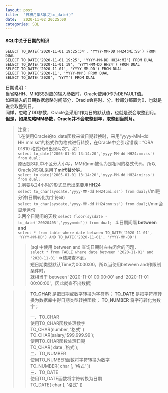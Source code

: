 ```yaml
---
layout: post
title:  "日积月累SQL之to_date()"
date:   2020-11-02 20:25:00
categories: SQL
---
```


#### SQL中关于日期的知识   

`SELECT TO_DATE('2020-11-01 19:25:34', 'YYYY-MM-DD HH24:MI:SS') FROM DUAL`  
`SELECT TO_DATE('2020-11-01 19:25', 'YYYY-MM-DD HH24:MI') FROM DUAL`  
`SELECT TO_DATE('2020-11-01 19', 'YYYY-MM-DD HH24') FROM DUAL`  
`SELECT TO_DATE('2020-11-01', 'YYYY-MM-DD') FROM DUAL`  
`SELECT TO_DATE('2020-11', 'YYYY-MM') FROM DUAL`  
`SELECT TO_DATE('2020', 'YYYY') FROM DUAL`  

日期说明：  
当省略HH、MI和SS对应的输入参数时，Oracle使用0作为DEFAULT值。  
如果输入的日期数据忽略时间部分，Oracle会将时、分、秒部分都置为0，也就是说会取整到日。  
同样，忽略了DD参数，Oracle会采用1作为日的默认值，也就是说会取整到月。  
**但是，如果忽略MM参数，Oracle并不会取整到年，取整到当前月。**  

>注意：  
>1.在使用Oracle的to_date函数来做日期转换时，采用“yyyy-MM-dd HH:mm:ss”的格式作为格式进行转换，在Oracle中会引起错误：“ORA 01810 格式代码出现两次”。如：  
>`select to_date('2005-01-01 13:14:20','yyyy-MM-dd HH24:mm:ss') from dual;`  
>原因是SQL中不区分大小写，MM和mm被认为是相同的格式代码，所以Oracle的SQL采用了**mi代替分钟**。  
>`select to_date('2005-01-01 13:14:20','yyyy-MM-dd HH24:mi:ss') from dual;`  
>2.另要以24小时的形式显示出来要用**HH24**  
>`select to_char(sysdate,'yyyy-MM-dd HH24:mi:ss') from dual;`//mi是分钟(日期转化为字符串)  
>`select to_char(sysdate,'yyyy-MM-dd HH24:mm:ss') from dual;`//mm会显示月份  
>3.两个日期间的天数
>`select floor(sysdate - to_date('20020405','yyyymmdd')) from dual; `
>4.日期间隔 **between and**    
>`select * from table where date between TO_DATE('2020-11-01', 'YYYY-MM-DD') AND TO_DATE('2020-11-01', 'YYYY-MM-DD')`    
>>(sql 中使用 between and 查询日期时左右闭合的问题，   
>>`select * from TABLE where date between '2020-11-01' and '2020-11-01'` =>结果查不到。  
>>短日期类型默认Time为00:00:00，所以当使用between and作限制条件时，  
>>就相当于 between '2020-11-01 00:00:00' and '2020-11-01 00:00:00'，因此就查不出数据)  


>>**TO_CHAR** 是把日期或数字转换为字符串；
>>**TO_DATE** 是把字符串转换为数据库中得日期类型转换函数；
>>**TO_NUMBER** 将字符转化为数字；
>>
>>一、TO_CHAR   
>>使用TO_CHAR函数处理数字   
>>TO_CHAR(number,  '格式' )   
>>TO_CHAR(salary,’$99,999.99’);   
>>使用TO_CHAR函数处理日期   
>>TO_CHAR( date ,’格式’);  
>>二、TO_NUMBER   
>>使用TO_NUMBER函数将字符转换为数字   
>>TO_NUMBER( char [,  '格式' ])  
>>三、TO_DATE   
>>使用TO_DATE函数将字符转换为日期   
>>TO_DATE( char [,  '格式' ])  